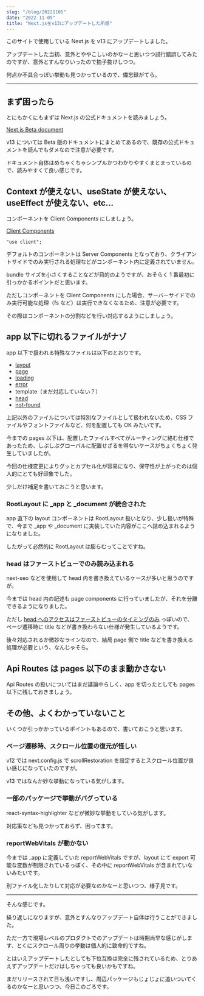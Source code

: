 ```yaml
---
slug: "/blog/20221105"
date: "2022-11-05"
title: "Next.jsをv13にアップデートした所感"
---
```


このサイトで使用している Next.js を v13 にアップデートしました。

アップデートした当初、意外とややこしいのかなーと思いつつ試行錯誤してみたのですが、意外とすんなりいったので拍子抜けしつつ。

何点か不具合っぽい挙動も見つかっているので、備忘録がてら。

---

## まず困ったら

とにもかくにもまずは Next.js の公式ドキュメントを読みましょう。

[Next.js Beta document](https://beta.nextjs.org/docs)

v13 については Beta 版のドキュメントにまとめてあるので、既存の公式ドキュメントを読んでもダメなので注意が必要です。

ドキュメント自体はめちゃくちゃシンプルかつわかりやすくまとまっているので、読みやすくて良い感じです。

## Context が使えない、useState が使えない、useEffect が使えない、etc…

コンポーネントを Client Components にしましょう。

[Client Components](https://beta.nextjs.org/docs/rendering/server-and-client-components#client-components)

```tsx
"use client";
```

デフォルトのコンポーネントは Server Components となっており、クライアントサイドでのみ実行される処理などがコンポーネント内に定義されていません。

bundle サイズを小さくすることなどが目的のようですが、おそらく 1 番最初に引っかかるポイントだと思います。

ただしコンポーネントを Client Components にした場合、サーバーサイドでのみ実行可能な処理（fs など）は実行できなくなるため、注意が必要です。

その際はコンポーネントの分割などを行い対応するようにしましょう。

## app 以下に切れるファイルがナゾ

app 以下で扱われる特殊なファイルは以下のとおりです。

- [layout](https://beta.nextjs.org/docs/api-reference/file-conventions/layout)
- [page](https://beta.nextjs.org/docs/api-reference/file-conventions/page)
- [loading](https://beta.nextjs.org/docs/api-reference/file-conventions/loading)
- [error](https://beta.nextjs.org/docs/api-reference/file-conventions/error)
- template（まだ対応していない？）
- [head](https://beta.nextjs.org/docs/api-reference/file-conventions/head)
- [not-found](https://beta.nextjs.org/docs/api-reference/file-conventions/not-found)

上記以外のファイルについては特別なファイルとして扱われないため、CSS ファイルやフォントファイルなど、何を配置しても OK みたいです。

今までの pages 以下は、配置したファイルすべてがルーティングに絡む仕様であったため、しぶしぶグローバルに配置せざるを得ないケースがちょくちょく発生していましたが。

今回の仕様変更によりグッとカプセル化が容易になり、保守性が上がったのは個人的にとても好印象でした。

少しだけ補足を書いておこうと思います。

### RootLayout に \_app と \_document が統合された

app 直下の layout コンポーネントは RootLayout 扱いとなり、少し扱いが特殊で、今まで \_app や \_document に実装していた内容がここへ詰め込まれるようになりました。

したがって必然的に RootLayout は膨らむってことですね。

### head はファーストビューでのみ読み込まれる

next-seo などを使用して head 内を書き換えているケースが多いと思うのですが。

今までは head 内の記述も page components に行っていましたが、それを分離できるようになりました。

ただし [head へのアクセスはファーストビューのタイミングのみ](https://beta.nextjs.org/docs/api-reference/file-conventions/head) っぽいので、ページ遷移時に title などが書き換わらない仕様が発生しているようです。

後々対応されるか微妙なラインなので、結局 page 側で title などを書き換える処理が必要という、なんじゃそら。

## Api Routes は pages 以下のまま動かさない

Api Routes の扱いについてはまだ議論中らしく、app を切ったとしても pages 以下に残しておきましょう。

## その他、よくわかっていないこと

いくつか引っかかっているポイントもあるので、書いておこうと思います。

### ページ遷移時、スクロール位置の復元が怪しい

v12 では next.config.js で scrollRestoration を設定するとスクロール位置が良い感じになっていたのですが。

v13 ではなんか妙な挙動になっている気がします。

### 一部のパッケージで挙動がバグっている

react-syntax-highlighter などが微妙な挙動をしている気がします。

対応策なども見つかっておらず、困ってます。

### reportWebVitals が動かない

今までは \_app に定義していた reportWebVitals ですが、layout にて export 可能な変数が制限されているっぽく、その中に reportWebVitals が含まれていないみたいです。

別ファイル化したりして対応が必要なのかなーと思いつつ、様子見です。

---

そんな感じです。

繰り返しになりますが、意外とすんなりアップデート自体は行うことができました。

ただ一方で現場レベルのプロダクトでのアップデートは時期尚早な感じがします、とくにスクロール周りの挙動は個人的に致命的ですね。

とはいえアップデートしたとしても下位互換は完全に残されているため、とりあえずアップデートだけはしちゃっても良いかもですね。

まだリリースされて日も浅いですし、周辺パッケージもじょじょに追いついてくるのかなーと思いつつ、今日このごろです。
